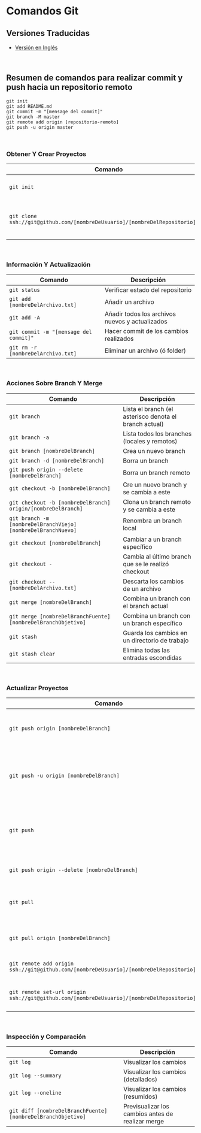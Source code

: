 Comandos Git
============

## Versiones Traducidas
- [Versión en Inglés](README.md)
<br>

## Resumen de comandos para realizar commit y push hacia un repositorio remoto

    git init
    git add README.md
    git commit -m "[mensage del commit]"
    git branch -M master
    git remote add origin [repositorio-remoto]
    git push -u origin master
<br>

### Obtener Y Crear Proyectos

| Comando | Descripción |
| ------- | ----------- |
| `git init` | Inicializa un reporitorio Git local |
| `git clone ssh://git@github.com/[nombreDeUsuario]/[nombreDelRepositorio].git` | Crea una copia local de un repositorio remoto |
<br>

### Información Y Actualización

| Comando | Descripción |
| ------- | ----------- |
| `git status` | Verificar estado del repositorio |
| `git add [nombreDelArchivo.txt]` | Añadir un archivo |
| `git add -A` | Añadir todos los archivos nuevos y actualizados |
| `git commit -m "[mensage del commit]"` | Hacer commit de los cambios realizados |
| `git rm -r [nombreDelArchivo.txt]` | Eliminar un archivo (ó folder) |
<br>

### Acciones Sobre Branch Y Merge

| Comando | Descripción |
| ------- | ----------- |
| `git branch` | Lista el branch (el asterisco denota el branch actual) |
| `git branch -a` | Lista todos los branches (locales y remotos) |
| `git branch [nombreDelBranch]` | Crea un nuevo branch |
| `git branch -d [nombreDelBranch]` | Borra un branch |
| `git push origin --delete [nombreDelBranch]` | Borra un branch remoto |
| `git checkout -b [nombreDelBranch]` | Cre un nuevo branch y se cambia a este |
| `git checkout -b [nombreDelBranch] origin/[nombreDelBranch]` | Clona un branch remoto y se cambia a este |
| `git branch -m [nombreDelBranchViejo] [nombreDelBranchNuevo]` | Renombra un branch local |
| `git checkout [nombreDelBranch]` | Cambiar a un branch específico |
| `git checkout -` | Cambia al último branch que se le realizó checkout |
| `git checkout -- [nombreDelArchivo.txt]` | Descarta los cambios de un archivo |
| `git merge [nombreDelBranch]` | Combina un branch con el branch actual |
| `git merge [nombreDelBranchFuente] [nombreDelBranchObjetivo]` | Combina un branch con un branch específico |
| `git stash` | Guarda los cambios en un directorio de trabajo |
| `git stash clear` | Elimina todas las entradas escondidas |
<br>

### Actualizar Proyectos

| Comando | Descripción |
| ------- | ----------- |
| `git push origin [nombreDelBranch]` | Realizar push a un branch del repositorio remoto |
| `git push -u origin [nombreDelBranch]` | Realizar push a un branch del repositorio remoto (y recordar el branch) |
| `git push` | Realizar push a un branch del repositorio remoto (branch recordado) |
| `git push origin --delete [nombreDelBranch]` | Borrar un branch remoto |
| `git pull` | Actualizar el repositorio local hacia el último commit |
| `git pull origin [nombreDelBranch]` | Obtener los cambios del repositorio remoto |
| `git remote add origin ssh://git@github.com/[nombreDeUsuario]/[nombreDelRepositorio].git` | Añadir un repositorio remoto |
| `git remote set-url origin ssh://git@github.com/[nombreDeUsuario]/[nombreDelRepositorio].git` | Establecer el origen de un branch a SSH |
<br>

### Inspección y Comparación

| Comando | Descripción |
| ------- | ----------- |
| `git log` | Visualizar los cambios |
| `git log --summary` | Visualizar los cambios (detallados) |
| `git log --oneline` | Visualizar los cambios (resumidos) |
| `git diff [nombreDelBranchFuente] [nombreDelBranchObjetivo]` | Previsualizar los cambios antes de realizar merge |
<br>
